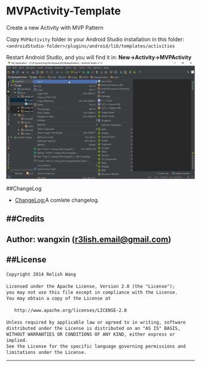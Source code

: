 # MVPActivity-Template
Create a new Activity with MVP Pattern

Copy `MVPActivity` folder in your Android Studio installation in this folder:  `<androidStudio-folder>/plugins/android/lib/templates/activities`

Restart Android Studio, and you will find it in: **New->Activity->MVPActivity**
![MVPActivity](https://github.com/relish-wang/MVPActivity-Template/blob/master/MVPActivity.gif)
 
##ChangeLog
 
- [ChangeLog:](https://github.com/relish-wang/MVPActivity-Template/blob/master/CHANGELOG.md)A comlete changelog.
 
##Credits
-------
Author: wangxin (r3lish.email@gmail.com)
--- 

##License
-------

    Copyright 2014 Relish Wang

    Licensed under the Apache License, Version 2.0 (the "License");
    you may not use this file except in compliance with the License.
    You may obtain a copy of the License at

       http://www.apache.org/licenses/LICENSE-2.0

    Unless required by applicable law or agreed to in writing, software
    distributed under the License is distributed on an "AS IS" BASIS,
    WITHOUT WARRANTIES OR CONDITIONS OF ANY KIND, either express or implied.
    See the License for the specific language governing permissions and
    limitations under the License.


---
